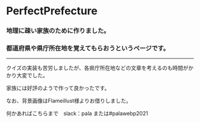 # PerfectPrefecture

### 地理に疎い家族のために作りました。
### 都道府県や県庁所在地を覚えてもらおうというページです。
---
クイズの実装も苦労しましたが、各県庁所在地などの文章を考えるのも時間がかかり大変でした。

家族には好評のようで作って良かったです。

なお、背景画像はFlameillust様よりお借りしました。

何かあればこちらまで　slack：pala または#palawebp2021
